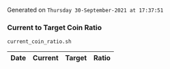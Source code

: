 Generated on `Thursday 30-September-2021 at 17:37:51`

### Current to Target Coin Ratio
`current_coin_ratio.sh`

Date|Current|Target|Ratio
---|---|---|---
